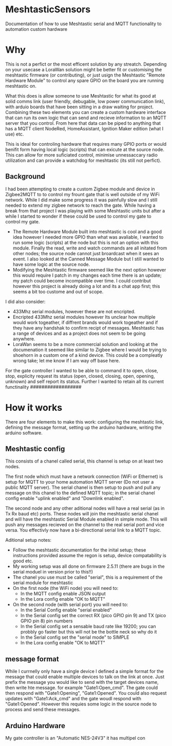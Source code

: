 # MeshtasticSensors
Documentation of how to use Meshtastic serial and MQTT functionality to automation custom hardware

# Why 
This is not a perfict or the most efficent solution by any streatch. Depending on your usecase a LoraWan solution might be better fit or customising the meshtastic firmware (or contributing), or just usign the Meshtastic "Remote Hardware Module" to control any spare GPIO on the board you are running meshtastic on. 

What this does is allow someone to use Meshtastic for what its good at solid comms link (user friendly, debugable, low power communication link), with arduio boards that have been sitting in a draw waiting for project. Combining these two elements you can create a custom hardware interface that can run its own logic that can send and recieve information to an MQTT server that you control. From here that data can be piped to anything that has a MQTT client NodeRed, HomeAssistant, Ignition Maker edition (what I use) etc.

This is ideal for controling hardware that requires many GPIO ports or would benifit form having local logic (scripts) that can exicute at the source node. This can allow for more suficiated control, minimise unnessaccary radio utilization and can provide a watchdog for meshtastic (its still not perfict). 

## Background
I had been attempting to create a custom Zigbee module and device in Zigbee2MQTT to to control my frount gate that is well outside of my WiFi network. While I did make some progress it was painfully slow and I still needed to extend my zigbee network to reach the gate. While having a break from that project I was playing with some Meshtastic units but after a while I started to wonder if these could be used to control my gate to control my gate. 
+ The Remote Hardware Module built into meshtastic is cool and a good idea however I needed more GPIO than what was avaliable, I wanted to run some logic (scripts) at the node but this is not an option with this module. Finally the read, write and watch commands are all initated from other nodes; the source node cannot just broardcast when it sees an event. I also looked at the Canned Message Module but I still wanted to have some logic at the source node. 
+ Modifying the Meshtastic firmware seemed like the next option however this would require I patch in my changes each time there is an update; my patch could become incompatible over time. I could contribut however this project is already doing a lot and its a chat app first; this seems a bit too custome and out of scope.

I did also consider:
+ 433Mhz serial modules, however these are not encripted. 
+ Encripted 433Mhz serial modules however Its unclear how multiple would work togeather, if diffrent brands would work togeather and if they have any handshak to confirm recipt of messages. Meshtastic has a range of devices and as a project does not seem to be going anywhere. 
+ LoraWan seems to be a more commercial solution and looking at the documenation it seemed like similar to Zigbee where I would be trying to shoehorn in a custom one of a kind device. This could be a compleatly wrong take; let me know if I am way off base here.

For the gate controller I wanted to be able to command it to open, close, stop, explicity request its status (open, closed, closing, open, opening, unknown) and self report its status. Further I wanted to retain all its current functinality ##################


# How it works
There are four elements to make this work: configuring the meshtastic link, defining the message format, setting up the arduino hardware, writing the arduino software. 

## Meshtastic config
This consists of a chanel called serial, this channel is setup on at least two nodes. 

The first node which must have a network connection (WiFi or Ethernet) is setup for MQTT to your home automation MQTT server (Do not user a public MQTT server). The serial chanel is then setup to push and pull any message on this chanel to the defined MQTT topic; in the serial chanel config enable "uplink enabled" and "Downlink enabled".

The second node and any other aditional nodes will have a real serial (as in Tx Rx baud etc) ports. These nodes will join the meshtastic serial chanel and will have the meshtastic Serial Module enabled in simple mode. This will push any messages recieved on the channel to the real serial port and vice versa. You effectivly now have a bi-directional serial link to a MQTT topic. 

Aditional setup notes: 
+ Follow the meshtastic documentation for the inital setup; these instructions provided assume the regon is setup, device compatability is good etc.
+ My working setup was all done on firmware 2.5.11 (there are bugs in the serial moduel in version prior to this!!)
+ The chanel you use must be called "serial", this is a requirement of the serial module for meshtastic 
+ On the first node (the WiFi node) you will need to:
  + In the MQTT config enable JSON output
  + In the Lora config enable "OK to MQTT"
+ On the second node (with serial port) you will need to:
  + In the Serial Config enable "serial enabled"
  + In the Serial config set the correct RX (pico GPIO pin 9) and TX (pico GPIO pin 8) pin numbers
  + In the Serial config set a sensable baud rate like 19200; you can probbly go faster but this will not be the bottle neck so why do it
  + In the Serial config set the "serial mode" to SIMPLE
  + In the Lora config enable "OK to MQTT"

## message format
While I currnelly only have a single device I defined a simple format for the message that could enable multiple devices to talk on the link at once. Just prefix the message you would like to send with the target devices name, then write hte message. for example "Gate1:Open_cmd". The gate could then respond with "Gate1:Opening", "Gate1:Opened". You could also request updates with "Gate1:Ack_cmd" and the gate woudl respond with "Gate1:Opened". However this requies some logic in the source node to process and send these messages. 

## Arduino Hardware
My gate controller is an "Automatic NES-24V3" it has multipel con

